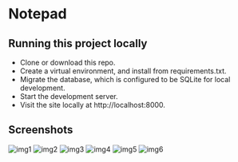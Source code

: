 # Notepad

## Running this project locally
- Clone or download this repo.
- Create a virtual environment, and install from requirements.txt.
- Migrate the database, which is configured to be SQLite for local development.
- Start the development server.
- Visit the site locally at http://localhost:8000.

## Screenshots
![img1](https://i.imgur.com/zkrDYiL.png)
![img2](https://i.imgur.com/VcRCQgU.png)
![img3](https://i.imgur.com/Gv9liiE.png)
![img4](https://i.imgur.com/QN6IorP.png)
![img5](https://i.imgur.com/zDtxsCC.png)
![img6](https://i.imgur.com/ucgBUPF.png)
